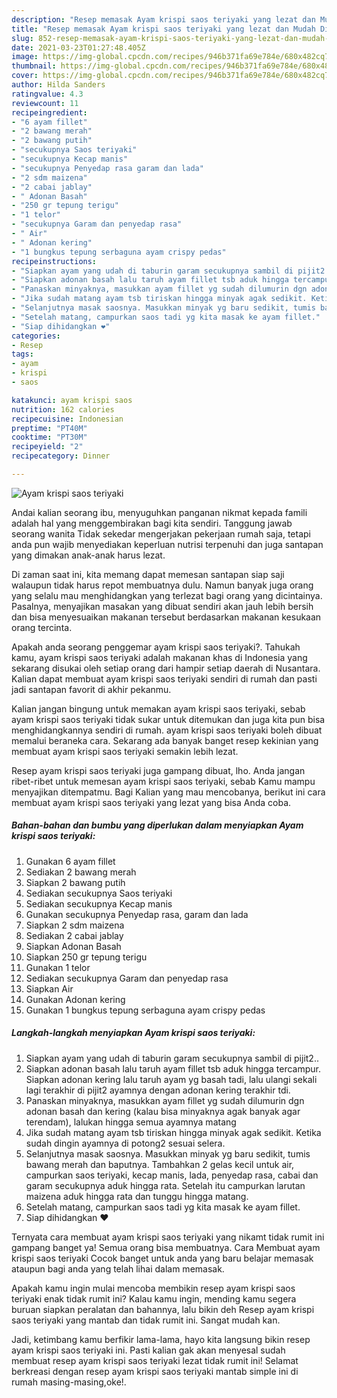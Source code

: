 ```yaml
---
description: "Resep memasak Ayam krispi saos teriyaki yang lezat dan Mudah Dibuat"
title: "Resep memasak Ayam krispi saos teriyaki yang lezat dan Mudah Dibuat"
slug: 852-resep-memasak-ayam-krispi-saos-teriyaki-yang-lezat-dan-mudah-dibuat
date: 2021-03-23T01:27:48.405Z
image: https://img-global.cpcdn.com/recipes/946b371fa69e784e/680x482cq70/ayam-krispi-saos-teriyaki-foto-resep-utama.jpg
thumbnail: https://img-global.cpcdn.com/recipes/946b371fa69e784e/680x482cq70/ayam-krispi-saos-teriyaki-foto-resep-utama.jpg
cover: https://img-global.cpcdn.com/recipes/946b371fa69e784e/680x482cq70/ayam-krispi-saos-teriyaki-foto-resep-utama.jpg
author: Hilda Sanders
ratingvalue: 4.3
reviewcount: 11
recipeingredient:
- "6 ayam fillet"
- "2 bawang merah"
- "2 bawang putih"
- "secukupnya Saos teriyaki"
- "secukupnya Kecap manis"
- "secukupnya Penyedap rasa garam dan lada"
- "2 sdm maizena"
- "2 cabai jablay"
- " Adonan Basah"
- "250 gr tepung terigu"
- "1 telor"
- "secukupnya Garam dan penyedap rasa"
- " Air"
- " Adonan kering"
- "1 bungkus tepung serbaguna ayam crispy pedas"
recipeinstructions:
- "Siapkan ayam yang udah di taburin garam secukupnya sambil di pijit2.."
- "Siapkan adonan basah lalu taruh ayam fillet tsb aduk hingga tercampur. Siapkan adonan kering lalu taruh ayam yg basah tadi, lalu ulangi sekali lagi terakhir di pijit2 ayamnya dengan adonan kering terakhir tdi."
- "Panaskan minyaknya, masukkan ayam fillet yg sudah dilumurin dgn adonan basah dan kering (kalau bisa minyaknya agak banyak agar terendam), lalukan hingga semua ayamnya matang"
- "Jika sudah matang ayam tsb tiriskan hingga minyak agak sedikit. Ketika sudah dingin ayamnya di potong2 sesuai selera."
- "Selanjutnya masak saosnya. Masukkan minyak yg baru sedikit, tumis bawang merah dan baputnya. Tambahkan 2 gelas kecil untuk air, campurkan saos teriyaki, kecap manis, lada, penyedap rasa, cabai dan garam secukupnya aduk hingga rata. Setelah itu campurkan larutan maizena aduk hingga rata dan tunggu hingga matang."
- "Setelah matang, campurkan saos tadi yg kita masak ke ayam fillet."
- "Siap dihidangkan ❤"
categories:
- Resep
tags:
- ayam
- krispi
- saos

katakunci: ayam krispi saos 
nutrition: 162 calories
recipecuisine: Indonesian
preptime: "PT40M"
cooktime: "PT30M"
recipeyield: "2"
recipecategory: Dinner

---
```



![Ayam krispi saos teriyaki](https://img-global.cpcdn.com/recipes/946b371fa69e784e/680x482cq70/ayam-krispi-saos-teriyaki-foto-resep-utama.jpg)

Andai kalian seorang ibu, menyuguhkan panganan nikmat kepada famili adalah hal yang menggembirakan bagi kita sendiri. Tanggung jawab seorang  wanita Tidak sekedar mengerjakan pekerjaan rumah saja, tetapi anda pun wajib menyediakan keperluan nutrisi terpenuhi dan juga santapan yang dimakan anak-anak harus lezat.

Di zaman  saat ini, kita memang dapat memesan santapan siap saji walaupun tidak harus repot membuatnya dulu. Namun banyak juga orang yang selalu mau menghidangkan yang terlezat bagi orang yang dicintainya. Pasalnya, menyajikan masakan yang dibuat sendiri akan jauh lebih bersih dan bisa menyesuaikan makanan tersebut berdasarkan makanan kesukaan orang tercinta. 



Apakah anda seorang penggemar ayam krispi saos teriyaki?. Tahukah kamu, ayam krispi saos teriyaki adalah makanan khas di Indonesia yang sekarang disukai oleh setiap orang dari hampir setiap daerah di Nusantara. Kalian dapat membuat ayam krispi saos teriyaki sendiri di rumah dan pasti jadi santapan favorit di akhir pekanmu.

Kalian jangan bingung untuk memakan ayam krispi saos teriyaki, sebab ayam krispi saos teriyaki tidak sukar untuk ditemukan dan juga kita pun bisa menghidangkannya sendiri di rumah. ayam krispi saos teriyaki boleh dibuat memalui beraneka cara. Sekarang ada banyak banget resep kekinian yang membuat ayam krispi saos teriyaki semakin lebih lezat.

Resep ayam krispi saos teriyaki juga gampang dibuat, lho. Anda jangan ribet-ribet untuk memesan ayam krispi saos teriyaki, sebab Kamu mampu menyajikan ditempatmu. Bagi Kalian yang mau mencobanya, berikut ini cara membuat ayam krispi saos teriyaki yang lezat yang bisa Anda coba.

<!--inarticleads1-->

##### Bahan-bahan dan bumbu yang diperlukan dalam menyiapkan Ayam krispi saos teriyaki:

1. Gunakan 6 ayam fillet
1. Sediakan 2 bawang merah
1. Siapkan 2 bawang putih
1. Sediakan secukupnya Saos teriyaki
1. Sediakan secukupnya Kecap manis
1. Gunakan secukupnya Penyedap rasa, garam dan lada
1. Siapkan 2 sdm maizena
1. Sediakan 2 cabai jablay
1. Siapkan  Adonan Basah
1. Siapkan 250 gr tepung terigu
1. Gunakan 1 telor
1. Sediakan secukupnya Garam dan penyedap rasa
1. Siapkan  Air
1. Gunakan  Adonan kering
1. Gunakan 1 bungkus tepung serbaguna ayam crispy pedas




<!--inarticleads2-->

##### Langkah-langkah menyiapkan Ayam krispi saos teriyaki:

1. Siapkan ayam yang udah di taburin garam secukupnya sambil di pijit2..
1. Siapkan adonan basah lalu taruh ayam fillet tsb aduk hingga tercampur. Siapkan adonan kering lalu taruh ayam yg basah tadi, lalu ulangi sekali lagi terakhir di pijit2 ayamnya dengan adonan kering terakhir tdi.
1. Panaskan minyaknya, masukkan ayam fillet yg sudah dilumurin dgn adonan basah dan kering (kalau bisa minyaknya agak banyak agar terendam), lalukan hingga semua ayamnya matang
1. Jika sudah matang ayam tsb tiriskan hingga minyak agak sedikit. Ketika sudah dingin ayamnya di potong2 sesuai selera.
1. Selanjutnya masak saosnya. Masukkan minyak yg baru sedikit, tumis bawang merah dan baputnya. Tambahkan 2 gelas kecil untuk air, campurkan saos teriyaki, kecap manis, lada, penyedap rasa, cabai dan garam secukupnya aduk hingga rata. Setelah itu campurkan larutan maizena aduk hingga rata dan tunggu hingga matang.
1. Setelah matang, campurkan saos tadi yg kita masak ke ayam fillet.
1. Siap dihidangkan ❤




Ternyata cara membuat ayam krispi saos teriyaki yang nikamt tidak rumit ini gampang banget ya! Semua orang bisa membuatnya. Cara Membuat ayam krispi saos teriyaki Cocok banget untuk anda yang baru belajar memasak ataupun bagi anda yang telah lihai dalam memasak.

Apakah kamu ingin mulai mencoba membikin resep ayam krispi saos teriyaki enak tidak rumit ini? Kalau kamu ingin, mending kamu segera buruan siapkan peralatan dan bahannya, lalu bikin deh Resep ayam krispi saos teriyaki yang mantab dan tidak rumit ini. Sangat mudah kan. 

Jadi, ketimbang kamu berfikir lama-lama, hayo kita langsung bikin resep ayam krispi saos teriyaki ini. Pasti kalian gak akan menyesal sudah membuat resep ayam krispi saos teriyaki lezat tidak rumit ini! Selamat berkreasi dengan resep ayam krispi saos teriyaki mantab simple ini di rumah masing-masing,oke!.

